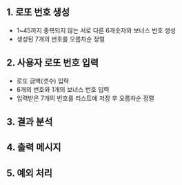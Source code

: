 ## 1. 로또 번호 생성
* 1~45까지 중복되지 않는 서로 다른 6개숫자와 보너스 번호 생성
* 생성된 7개의 번호를 오름차순 정렬

## 2. 사용자 로또 번호 입력
* 로또 금액(갯수) 입력
* 6개의 번호와 1개의 보너스 번호 입력
* 입력받은 7개의 번호를 리스트에 저장 후 오름차순 정렬

## 3. 결과 분석

## 4. 출력 메시지

## 5. 예외 처리